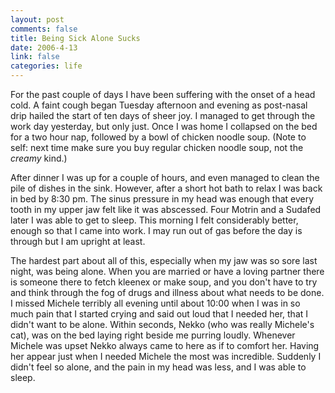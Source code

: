 ```yaml
--- 
layout: post
comments: false
title: Being Sick Alone Sucks
date: 2006-4-13
link: false
categories: life
---
```

For the past couple of days I have been suffering with the onset of a head cold. A faint cough began Tuesday afternoon and evening as post-nasal drip hailed the start of ten days of sheer joy. I managed to get through the work day yesterday, but only just. Once I was home I collapsed on the bed for a two hour nap, followed by a bowl of chicken noodle soup. (Note to self: next time make sure you buy regular chicken noodle soup, not the <i>creamy</i> kind.)

After dinner I was up for a couple of hours, and even managed to clean the pile of dishes in the sink. However, after a short hot bath to relax I was back in bed by 8:30 pm. The sinus pressure in my head was enough that every tooth in my upper jaw felt like it was abscessed. Four Motrin and a Sudafed later I was able to get to sleep. This morning I felt considerably better, enough so that I came into work. I may run out of gas before the day is through but I am upright at least.

The hardest part about all of this, especially when my jaw was so sore last night, was being alone. When you are married or have a loving partner there is someone there to fetch kleenex or make soup, and you don't have to try and think through the fog of drugs and illness about what needs to be done. I missed Michele terribly all evening until about 10:00 when I was in so much pain that I started crying and said out loud that I needed her, that I didn't want to be alone. Within seconds, Nekko (who was really Michele's cat), was on the bed laying right beside me purring loudly. Whenever Michele was upset Nekko always came to here as if to comfort her. Having her appear just when I needed Michele the most was incredible. Suddenly I didn't feel so alone, and the pain in my head was less, and I was able to sleep.
